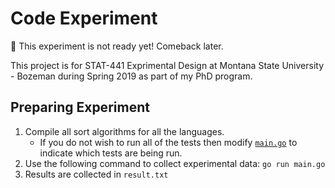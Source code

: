 # Code Experiment

:seedling: This experiment is not ready yet! Comeback later.

This project is for STAT-441 Exprimental Design at
Montana State University - Bozeman during Spring 2019
as part of my PhD program.

## Preparing Experiment

1. Compile all sort algorithms for all the languages.
   - If you do not wish to run all of the tests then modify [`main.go`](./main.go) to indicate which tests are being run.
2. Use the following command to collect experimental data: `go run main.go`
3. Results are collected in `result.txt`
